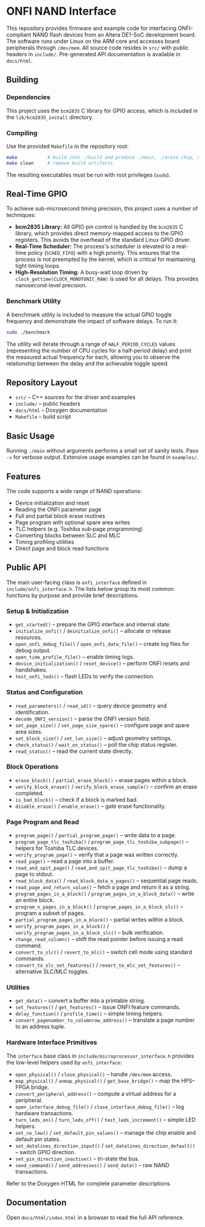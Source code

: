 # ONFI NAND Interface

This repository provides firmware and example code for interfacing ONFI-compliant NAND flash devices from an Altera DE1-SoC development board. The software runs under Linux on the ARM core and accesses board peripherals through `/dev/mem`. All source code resides in `src/` with public headers in `include/`. Pre-generated API documentation is available in `docs/html`.

## Building

### Dependencies

This project uses the `bcm2835` C library for GPIO access, which is included in the `lib/bcm2835_install` directory.

### Compiling

Use the provided `Makefile` in the repository root:

```bash
make           # build into ./build and produce ./main, ./erase_chip, and ./benchmark
make clean     # remove build artifacts
```

The resulting executables must be run with root privileges (`sudo`).

## Real-Time GPIO

To achieve sub-microsecond timing precision, this project uses a number of techniques:

*   **bcm2835 Library:** All GPIO pin control is handled by the `bcm2835` C library, which provides direct memory-mapped access to the GPIO registers. This avoids the overhead of the standard Linux GPIO driver.
*   **Real-Time Scheduler:** The process's scheduler is elevated to a real-time policy (`SCHED_FIFO`) with a high priority. This ensures that the process is not preempted by the kernel, which is critical for maintaining tight timing loops.
*   **High-Resolution Timing:** A busy-wait loop driven by `clock_gettime(CLOCK_MONOTONIC_RAW)` is used for all delays. This provides nanosecond-level precision.

### Benchmark Utility

A benchmark utility is included to measure the actual GPIO toggle frequency and demonstrate the impact of software delays. To run it:

```bash
sudo ./benchmark
```

The utility will iterate through a range of `HALF_PERIOD_CYCLES` values (representing the number of CPU cycles for a half-period delay) and print the measured actual frequency for each, allowing you to observe the relationship between the delay and the achievable toggle speed.

## Repository Layout

- `src/` – C++ sources for the driver and examples
- `include/` – public headers
- `docs/html` – Doxygen documentation
- `Makefile` – build script

## Basic Usage

Running `./main` without arguments performs a small set of sanity tests. Pass `-v` for verbose output. Extensive usage examples can be found in `examples/`.

## Features

The code supports a wide range of NAND operations:

- Device initialization and reset
- Reading the ONFI parameter page
- Full and partial block erase routines
- Page program with optional spare area writes
- TLC helpers (e.g. Toshiba sub‑page programming)
- Converting blocks between SLC and MLC
- Timing profiling utilities
- Direct page and block read functions

## Public API

The main user-facing class is `onfi_interface` defined in `include/onfi_interface.h`.  The
lists below group its most common functions by purpose and provide brief
descriptions.

### Setup & Initialization
- `get_started()` – prepare the GPIO interface and internal state.
- `initialize_onfi()` / `deinitialize_onfi()` – allocate or release resources.
- `open_onfi_debug_file()` / `open_onfi_data_file()` – create log files for debug output.
- `open_time_profile_file()` – enable timing logs.
- `device_initialization()` / `reset_device()` – perform ONFI resets and handshakes.
- `test_onfi_leds()` – flash LEDs to verify the connection.

### Status and Configuration
- `read_parameters()` / `read_id()` – query device geometry and identification.
- `decode_ONFI_version()` – parse the ONFI version field.
- `set_page_size()` / `set_page_size_spare()` – configure page and spare area sizes.
- `set_block_size()` / `set_lun_size()` – adjust geometry settings.
- `check_status()` / `wait_on_status()` – poll the chip status register.
- `read_status()` – read the current state directly.

### Block Operations
- `erase_block()` / `partial_erase_block()` – erase pages within a block.
- `verify_block_erase()` / `verify_block_erase_sample()` – confirm an erase completed.
- `is_bad_block()` – check if a block is marked bad.
- `disable_erase()` / `enable_erase()` – gate erase functionality.

### Page Program and Read
- `program_page()` / `partial_program_page()` – write data to a page.
- `program_page_tlc_toshiba()` / `program_page_tlc_toshiba_subpage()` – helpers for Toshiba TLC devices.
- `verify_program_page()` – verify that a page was written correctly.
- `read_page()` – read a page into a buffer.
- `read_and_spit_page()` / `read_and_spit_page_tlc_toshiba()` – dump a page to stdout.
- `read_block_data()` / `read_block_data_n_pages()` – sequential page reads.
- `read_page_and_return_value()` – fetch a page and return it as a string.
- `program_pages_in_a_block()` / `program_pages_in_a_block_data()` – write an entire block.
- `program_n_pages_in_a_block()` / `program_pages_in_a_block_slc()` – program a subset of pages.
- `partial_program_pages_in_a_block()` – partial writes within a block.
- `verify_program_pages_in_a_block()` / `verify_program_pages_in_a_block_slc()` – bulk verification.
- `change_read_column()` – shift the read pointer before issuing a read command.
- `convert_to_slc()` / `revert_to_mlc()` – switch cell mode using standard commands.
- `convert_to_slc_set_features()` / `revert_to_mlc_set_features()` – alternative SLC/MLC toggles.

### Utilities
- `get_data()` – convert a buffer into a printable string.
- `set_features()` / `get_features()` – issue ONFI feature commands.
- `delay_function()` / `profile_time()` – simple timing helpers.
- `convert_pagenumber_to_columnrow_address()` – translate a page number to an address tuple.

### Hardware Interface Primitives
The `interface` base class in `include/microprocessor_interface.h` provides the
low-level helpers used by `onfi_interface`:

- `open_physical()` / `close_physical()` – handle `/dev/mem` access.
- `map_physical()` / `unmap_physical()` / `get_base_bridge()` – map the HPS–FPGA bridge.
- `convert_peripheral_address()` – compute a virtual address for a peripheral.
- `open_interface_debug_file()` / `close_interface_debug_file()` – log hardware transactions.
- `turn_leds_on()` / `turn_leds_off()` / `test_leds_increment()` – simple LED helpers.
- `set_ce_low()` / `set_default_pin_values()` – manage the chip enable and default pin states.
- `set_datalines_direction_input()` / `set_datalines_direction_default()` – switch GPIO direction.
- `set_pin_direction_inactive()` – tri-state the bus.
- `send_command()` / `send_addresses()` / `send_data()` – raw NAND transactions.

Refer to the Doxygen HTML for complete parameter descriptions.

## Documentation

Open `docs/html/index.html` in a browser to read the full API reference.
